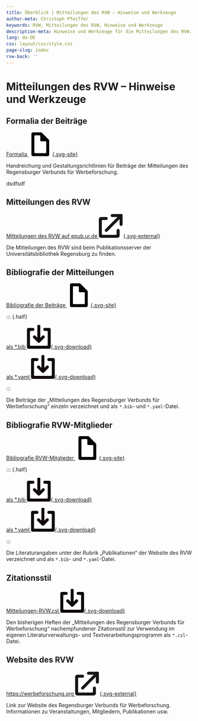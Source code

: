 ```yaml
---
title: Überblick | Mitteilungen des RVW – Hinweise und Werkzeuge
author-meta: Christoph Pfeiffer
keywords: RVW, Mitteilungen des RVW, Hinweise und Werkzeuge
description-meta: Hinweise und Werkzeuge für die Mitteilungen des RVW. Über Formalia zur Einreichung der Beiträge bis hin zu einem verwendbaren Zitationsstil als *.csl-Datei, Bibliografie der Mitteilungen des RVW und weiterer Dokumentation.
lang: de-DE
css: layout/css/style.css
page-slug: index
rvw-back: ''
---
```



# Mitteilungen des RVW – Hinweise und Werkzeuge


<article>

## Formalia der Beiträge

[Formalia ![site](layout/css/file-svgrepo-com.svg){.svg-site}](formalia-mitteilungen.html)

Handreichung und Ge&shy;stal&shy;tungs&shy;richt&shy;li&shy;nien für Beiträge der Mitteilungen des Regensburger Verbunds für Werbeforschung.

dsdfsdf

</article>



<article>

## Mitteilungen des RVW

[Mitteilungen des RVW auf epub.ur.de ![external](layout/css/external-link-svgrepo-com.svg){.svg-external}](https://epub.uni-regensburg.de/rvw.html)

Die Mitteilungen des RVW sind beim Publikationsserver der Universitätsbibliothek Regensburg zu finden.

</article>



<article>

## Bibliografie der Mitteilungen

[Bibliografie der Beiträge ![site](layout/css/file-svgrepo-com.svg){.svg-site}](biblio-mitteilungen.html)

::: {.half}

[als *.bib ![download](layout/css/download-square-svgrepo-com.svg){.svg-download}](biblio-mitteilungen.bib)

[als *.yaml ![download](layout/css/download-square-svgrepo-com.svg){.svg-download}](biblio-mitteilungen.yaml)

:::

Die Beiträge der „Mitteilungen des Regensburger Verbunds für Werbeforschung“ einzeln verzeichnet und als `*.bib`- und `*.yaml`-Datei.

</article>



<article>

## Bibliografie RVW-Mitglieder

[Bibliografie RVW-Mitglieder ![site](layout/css/file-svgrepo-com.svg){.svg-site}](biblio-rvw.html)

::: {.half}

[als *.bib ![download](layout/css/download-square-svgrepo-com.svg){.svg-download}](RVW-Publikationen.bib)

[als *.yaml ![download](layout/css/download-square-svgrepo-com.svg){.svg-download}](RVW-Publikationen.yaml)

:::

Die Literaturangaben unter der Rubrik „Publikationen“ der Website des RVW verzeichnet und als `*.bib`- und `*.yaml`-Datei.

</article>



<article>

## Zitationsstil

[Mitteilungen-RVW.csl ![download](layout/css/download-square-svgrepo-com.svg){.svg-download}](Mitteilungen-RVW.csl)

Den bisherigen Heften der „Mitteilungen des Regensburger Verbunds für Werbeforschung“ nachempfundener Zitationsstil zur Verwendung im eigenen Li&shy;te&shy;ra&shy;tur&shy;ver&shy;wal&shy;tungs- und Textverarbeitungs&shy;pro&shy;gramm als `*.csl`-Datei.

</article>



<article>

## Website des RVW

[https://werbeforschung.org ![external](layout/css/external-link-svgrepo-com.svg){.svg-external}](https://werbeforschung.org)

Link zur Website des Regensburger Verbunds für Werbeforschung. Informationen zu Veranstaltungen, Mitgliedern, Publikationen usw.

</article>
